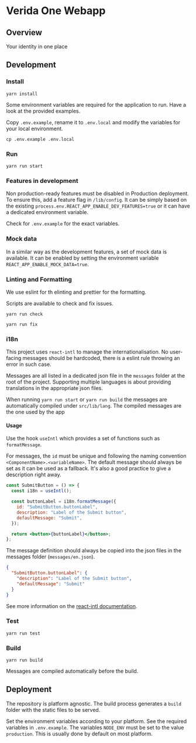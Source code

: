 # Verida One Webapp

## Overview

Your identity in one place

## Development

### Install

```
yarn install
```

Some environment variables are required for the application to run. Have a look at the provided examples.

Copy `.env.example`, rename it to `.env.local` and modify the variables for your local environment.

```
cp .env.example .env.local
```

### Run

```
yarn run start
```

### Features in development

Non production-ready features must be disabled in Production deployment. To ensure this, add a feature flag in `/lib/config`. It can be simply based on the existing `process.env.REACT_APP_ENABLE_DEV_FEATURES=true` or it can have a dedicated environment variable.

Check for `.env.example` for the exact variables.

### Mock data

In a similar way as the development features, a set of mock data is available. It can be enabled by setting the environment variable `REACT_APP_ENABLE_MOCK_DATA=true`.

### Linting and Formatting

We use eslint for th elinting and prettier for the formatting.

Scripts are available to check and fix issues.

```
yarn run check
```

```
yarn run fix
```

### i18n

This project uses `react-intl` to manage the internationalisation. No user-facing messages should be hardcoded, there is a eslint rule throwing an error in such case.

Messages are all listed in a dedicated json file in the `messages` folder at the root of the project. Supporting multiple languages is about providing translations in the appropriate json files.

When running `yarn run start` or `yarn run build` the messages are automatically compiled under `src/lib/lang`. The compiled messages are the one used by the app

#### Usage

Use the hook `useIntl` which provides a set of functions such as `formatMessage`.

For messages, the `id` must be unique and following the naming convention `<ComponentName>.<variableName>`. The default message should always be set as it can be used as a fallback. It's also a good practice to give a description right away.

```jsx
const SubmitButton = () => {
  const i18n = useIntl();

  const buttonLabel = i18n.formatMessage({
    id: "SubmitButton.buttonLabel",
    description: "Label of the Submit button",
    defaultMessage: "Submit",
  });

  return <button>{buttonLabel}</button>;
};
```

The message definition should always be copied into the json files in the messages folder (`messages/en.json`).

```json
{
  "SubmitButton.buttonLabel": {
    "description": "Label of the Submit button",
    "defaultMessage": "Submit"
  }
}
```

See more information on the [react-intl documentation](https://formatjs.io/docs/getting-started/message-declaration).

### Test

```
yarn run test
```

### Build

```
yarn run build
```

Messages are compiled automatically before the build.

## Deployment

The repository is platform agnostic. The build process generates a `build` folder with the static files to be served.

Set the environment variables according to your platform. See the required variables in `.env.example`.
The variables `NODE_ENV` must be set to the value `production`. This is usually done by default on most platform.
